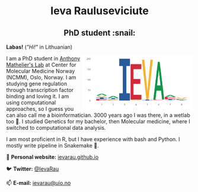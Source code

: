 <h1 align="center"> Ieva Rauluseviciute </h1>

<h2 align="center"> PhD student :snail: </h2>

**Labas!** (*"Hi!"* in Lithuanian)

<img align="right" src="ieva_logo.png" width="300">

I am a PhD student in [Anthony Mathelier's Lab](https://mathelierlab.com/) at Center for Molecular Medicine Norway (NCMM), Oslo, Norway. I am studying gene regulation through transcription factor binding and loving it. I am using computational approaches, so I guess you can also call me a bioinformatician. 3000 years ago I was there, in a wetlab too :ring:. I studied Genetics for my bachelor, then Molecular medicine, where I switched to computational data analysis.

I am most proficient in R, but I have experience with bash and Python. I mostly write pipeline in Snakemake :snake:.

:scroll: **Personal website:** [ievarau.github.io](https://ievarau.github.io/)

:bird: **Twitter:** [@IevaRau](https://twitter.com/ievarau)

:mailbox: **E-mail:** ievarau@uio.no

